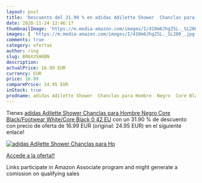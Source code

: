 ```yaml
---
layout: post
title: 'Descuento del 31.90 % en adidas Adilette Shower  Chanclas para Ho'
date: 2020-11-24 12:46:17
thumbnailImage: 'https://m.media-amazon.com/images/I/410m6JhgZ5L._SL200_.jpg'
images: [ 'https://m.media-amazon.com/images/I/410m6JhgZ5L._SL200_.jpg' ]
comments: true
category: ofertas
author: ring
slug: B06X3SH6BN
description:
actualPrice: 16.99 EUR
currency: EUR
price: 16.99
comparePrice: 24.95 EUR
inStock: true
prodname: adidas Adilette Shower  Chanclas para Hombre  Negro  Core Black/Footwear White/Core Black 0   42 EU
---
```


Tienes [adidas Adilette Shower  Chanclas para Hombre  Negro  Core Black/Footwear White/Core Black 0   42 EU](https://www.amazon.es/dp/B06X3SH6BN/?tag=tolees-21) con un 31.90 % de descuento con precio de oferta de 16.99 EUR (original: 24.95 EUR) en el siguiente enlace!

[![adidas Adilette Shower  Chanclas para Ho](https://m.media-amazon.com/images/I/410m6JhgZ5L._SL200_.jpg)](https://www.amazon.es/dp/B06X3SH6BN/?tag=tolees-21)

[Accede a la oferta!!](https://www.amazon.es/dp/B06X3SH6BN/?tag=tolees-21)

Links participate in Amazon Associate program and might generate a comission on qualifying sales


